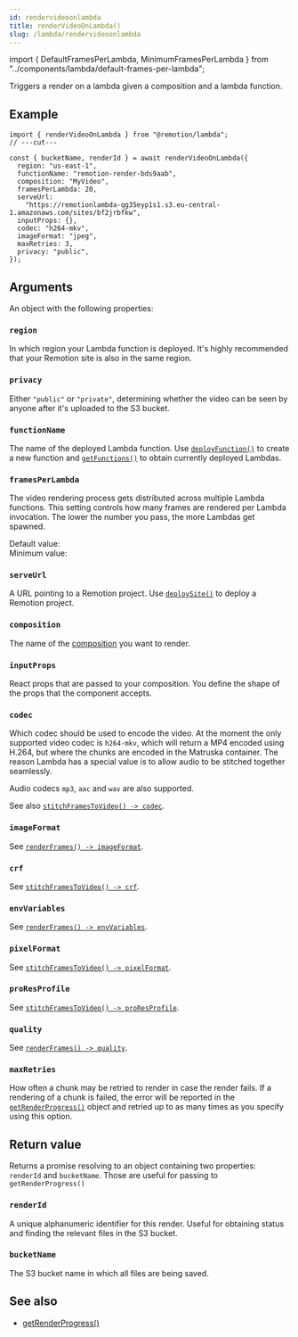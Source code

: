 ```yaml
---
id: rendervideoonlambda
title: renderVideoOnLambda()
slug: /lambda/rendervideoonlambda
---
```


import { DefaultFramesPerLambda, MinimumFramesPerLambda } from "../components/lambda/default-frames-per-lambda";

Triggers a render on a lambda given a composition and a lambda function.

## Example

```tsx twoslash
import { renderVideoOnLambda } from "@remotion/lambda";
// ---cut---

const { bucketName, renderId } = await renderVideoOnLambda({
  region: "us-east-1",
  functionName: "remotion-render-bds9aab",
  composition: "MyVideo",
  framesPerLambda: 20,
  serveUrl:
    "https://remotionlambda-qg35eyp1s1.s3.eu-central-1.amazonaws.com/sites/bf2jrbfkw",
  inputProps: {},
  codec: "h264-mkv",
  imageFormat: "jpeg",
  maxRetries: 3,
  privacy: "public",
});
```

## Arguments

An object with the following properties:

### `region`

In which region your Lambda function is deployed. It's highly recommended that your Remotion site is also in the same region.

### `privacy`

Either `"public"` or `"private"`, determining whether the video can be seen by anyone after it's uploaded to the S3 bucket.

### `functionName`

The name of the deployed Lambda function.
Use [`deployFunction()`](/docs/lambda/deployfunction) to create a new function and [`getFunctions()`](/docs/lambda/getfunctions) to obtain currently deployed Lambdas.

### `framesPerLambda`

The video rendering process gets distributed across multiple Lambda functions. This setting controls how many frames are rendered per Lambda invocation. The lower the number you pass, the more Lambdas get spawned.

Default value: <DefaultFramesPerLambda /> <br/>
Minimum value: <MinimumFramesPerLambda />

### `serveUrl`

A URL pointing to a Remotion project. Use [`deploySite()`](/docs/lambda/deploysite) to deploy a Remotion project.

### `composition`

The name of the [composition](/docs/composition) you want to render.

### `inputProps`

React props that are passed to your composition. You define the shape of the props that the component accepts.

### `codec`

Which codec should be used to encode the video. At the moment the only supported video codec is `h264-mkv`, which will return a MP4 encoded using H.264, but where the chunks are encoded in the Matruska container. The reason Lambda has a special value is to allow audio to be stitched together seamlessly.

Audio codecs `mp3`, `aac` and `wav` are also supported.

See also [`stitchFramesToVideo() -> codec`](/docs/stitch-frames-to-video#codec).

### `imageFormat`

See [`renderFrames() -> imageFormat`](/docs/render-frames#imageformat).

### `crf`

See [`stitchFramesToVideo() -> crf`](/docs/stitch-frames-to-video#crf).

### `envVariables`

See [`renderFrames() -> envVariables`](/docs/render-frames#envvariables).

### `pixelFormat`

See [`stitchFramesToVideo() -> pixelFormat`](/docs/stitch-frames-to-video#pixelformat).

### `proResProfile`

See [`stitchFramesToVideo() -> proResProfile`](/docs/stitch-frames-to-video#proresprofile).

### `quality`

See [`renderFrames() -> quality`](/docs/render-frames#quality).

### `maxRetries`

How often a chunk may be retried to render in case the render fails.
If a rendering of a chunk is failed, the error will be reported in the [`getRenderProgress()`](/docs/lambda/getrenderprogress) object and retried up to as many times as you specify using this option.

## Return value

Returns a promise resolving to an object containing two properties: `renderId` and `bucketName`. Those are useful for passing to `getRenderProgress()`

### `renderId`

A unique alphanumeric identifier for this render. Useful for obtaining status and finding the relevant files in the S3 bucket.

### `bucketName`

The S3 bucket name in which all files are being saved.

## See also

- [getRenderProgress()](/docs/lambda/getrenderprogress)
